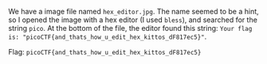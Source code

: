 We have a image file named `hex_editor.jpg`. The name seemed to be a hint, so I opened the image with a hex editor (I used `bless`), and searched for the string `pico`. At the bottom of the file, the editor found this string: `Your flag is: "picoCTF{and_thats_how_u_edit_hex_kittos_dF817ec5}"`.

Flag: `picoCTF{and_thats_how_u_edit_hex_kittos_dF817ec5}`
